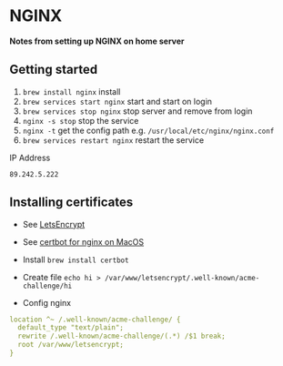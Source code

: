 # NGINX

**Notes from setting up NGINX on home server**

## Getting started

1. `brew install nginx` install
2. `brew services start nginx` start and start on login
3. `brew services stop nginx` stop server and remove from login
4. `nginx -s stop` stop the service
5. `nginx -t` get the config path e.g. `/usr/local/etc/nginx/nginx.conf`
6. `brew services restart nginx` restart the service

IP Address
```text
89.242.5.222
```

## Installing certificates

* See [LetsEncrypt](https://letsencrypt.org/getting-started/)
* See [certbot for nginx on MacOS](https://certbot.eff.org/instructions?ws=nginx&os=osx)

* Install `brew install certbot`
* Create file `echo hi > /var/www/letsencrypt/.well-known/acme-challenge/hi`
* Config nginx
```yaml
location ^~ /.well-known/acme-challenge/ {
  default_type "text/plain";
  rewrite /.well-known/acme-challenge/(.*) /$1 break;
  root /var/www/letsencrypt;
}
```

